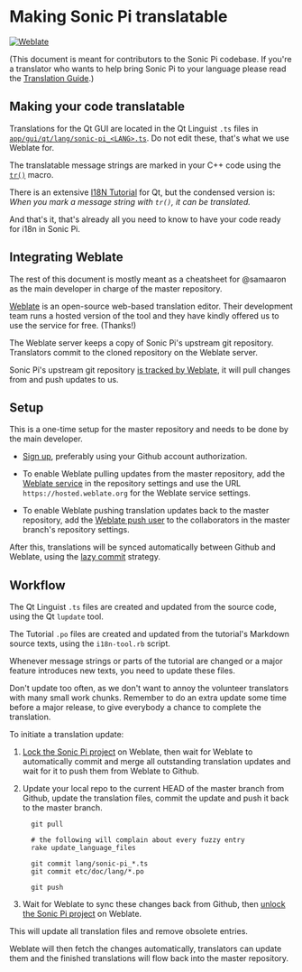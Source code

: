 # Making Sonic Pi translatable

[![Weblate](https://hosted.weblate.org/widgets/sonic-pi/-/svg-badge.svg)](https://hosted.weblate.org/engage/sonic-pi/)

(This document is meant for contributors to the Sonic Pi codebase. If 
you're a translator who wants to help bring Sonic Pi to your language 
please read the [Translation Guide](TRANSLATION.md).)

## Making your code translatable

Translations for the Qt GUI are located in the Qt Linguist `.ts` files 
in [`app/gui/qt/lang/sonic-pi_<LANG>.ts`](./app/gui/qt/lang/). Do not 
edit these, that's what we use Weblate for.

The translatable message strings are marked in your C++ code using the 
[`tr()`](https://wiki.qt.io/QtInternationalization#What_is_tr.28.29.3F) 
macro.

There is an extensive [I18N 
Tutorial](http://doc.qt.io/qt-5/internationalization.html) for Qt, but 
the condensed version is: _When you mark a message string with `tr()`, 
it can be translated._

And that's it, that's already all you need to know to have your code
ready for i18n in Sonic Pi.

## Integrating Weblate

The rest of this document is mostly meant as a cheatsheet for @samaaron 
as the main developer in charge of the master repository.

[Weblate](https://weblate.org) is an open-source web-based translation 
editor. Their development team runs a hosted version of the tool and 
they have kindly offered us to use the service for free. (Thanks!)

The Weblate server keeps a copy of Sonic Pi's upstream git repository. 
Translators commit to the cloned repository on the Weblate server.

Sonic Pi's upstream git repository [is tracked by 
Weblate](http://weblate.readthedocs.io/en/latest/admin/continuous.html), 
it will pull changes from and push updates to us.

## Setup

This is a one-time setup for the master repository and needs to be done 
by the main developer.

- [Sign up](https://hosted.weblate.org/accounts/register/),
  preferably using your Github account authorization.

- To enable Weblate pulling updates from the master repository, add the
  [Weblate service](https://docs.weblate.org/en/latest/admin/continuous.html#github-setup)
  in the repository settings and use the URL
  `https://hosted.weblate.org` for the Weblate service settings.

- To enable Weblate pushing translation updates back to the master 
  repository, add the [Weblate push user](https://github.com/weblate) 
  to the collaborators in the master branch's repository settings.

After this, translations will be synced automatically between Github 
and Weblate, using the [lazy 
commit](http://weblate.readthedocs.io/en/latest/admin/continuous.html#lazy-commits) 
strategy.

## Workflow

The Qt Linguist `.ts` files are created and updated from the source 
code, using the Qt `lupdate` tool.

The Tutorial `.po` files are created and updated from the tutorial's
Markdown source texts, using the `i18n-tool.rb` script.

Whenever message strings or parts of the tutorial are changed or a
major feature introduces new texts, you need to update these files.

Don't update too often, as we don't want to annoy the volunteer 
translators with many small work chunks. Remember to do an extra update 
some time before a major release, to give everybody a chance to 
complete the translation.

To initiate a translation update:

1. [Lock the Sonic Pi project](https://hosted.weblate.org/projects/sonic-pi/#repository)
   on Weblate, then wait for Weblate to automatically commit and merge
   all outstanding  translation updates and wait for it to push them from
   Weblate to Github.

2. Update your local repo to the current HEAD of the master branch from 
   Github, update the translation files, commit the update and push it
   back to the master branch.
  
   ```
     git pull

     # the following will complain about every fuzzy entry     
     rake update_language_files
     
     git commit lang/sonic-pi_*.ts
     git commit etc/doc/lang/*.po
     
     git push
   ```

3. Wait for Weblate to sync these changes back from Github, then
   [unlock the Sonic Pi project](https://hosted.weblate.org/projects/sonic-pi/#repository)
   on Weblate.

This will update all translation files and remove obsolete entries.

Weblate will then fetch the changes automatically, translators can 
update them and the finished translations will flow back into the 
master repository.
